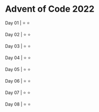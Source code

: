 # Advent of Code 2022

Day 01 | :star: :star:

Day 02 | :star: :star:

Day 03 | :star: :star:

Day 04 | :star: :star:

Day 05 | :star: :star:

Day 06 | :star: :star:

Day 07 | :star: :star:

Day 08 | :star: :star: